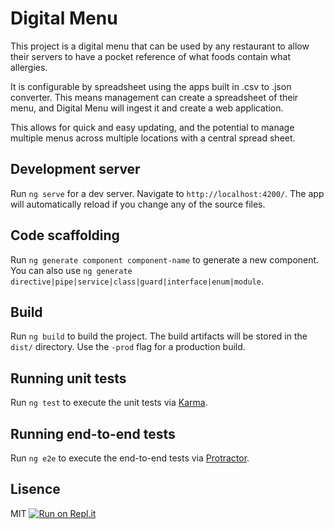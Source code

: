 # Digital Menu

This project is a digital menu that can be used by any restaurant to allow their servers to have a pocket reference of what foods contain what allergies. 

It is configurable by spreadsheet using the apps built in .csv to .json converter. This means management can create a spreadsheet of their menu, and Digital Menu will ingest it and create a web application. 

This allows for quick and easy updating, and the potential to manage multiple menus across multiple locations with a central spread sheet. 

## Development server

Run `ng serve` for a dev server. Navigate to `http://localhost:4200/`. The app will automatically reload if you change any of the source files.

## Code scaffolding

Run `ng generate component component-name` to generate a new component. You can also use `ng generate directive|pipe|service|class|guard|interface|enum|module`.

## Build

Run `ng build` to build the project. The build artifacts will be stored in the `dist/` directory. Use the `-prod` flag for a production build.

## Running unit tests

Run `ng test` to execute the unit tests via [Karma](https://karma-runner.github.io).

## Running end-to-end tests

Run `ng e2e` to execute the end-to-end tests via [Protractor](http://www.protractortest.org/).

## Lisence
MIT 
[![Run on Repl.it](https://repl.it/badge/github/willdyess/digitalMenu)](https://repl.it/github/willdyess/digitalMenu)
